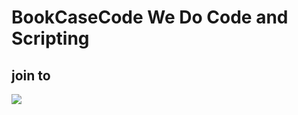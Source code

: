 # BookCaseCode We Do Code and Scripting 

## join to 
![](https://twitter.com/i/status/1702826875142263059)

